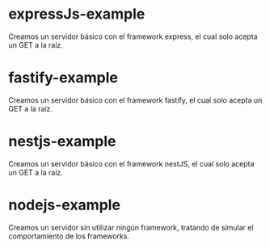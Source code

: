 # expressJs-example

Creamos un servidor básico con el framework express, el cual solo acepta un GET a la raíz.

# fastify-example

Creamos un servidor básico con el framework fastify, el cual solo acepta un GET a la raíz.

# nestjs-example

Creamos un servidor básico con el framework nestJS, el cual solo acepta un GET a la raíz.

# nodejs-example

Creamos un servidor sin utilizar ningún framework, tratando de simular el comportamiento de los frameworks.